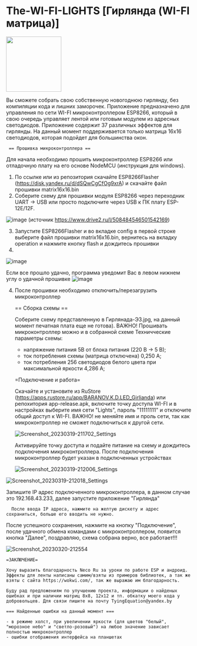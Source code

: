 # The-WI-FI-LIGHTS [Гирлянда (WI-FI матрица)]

<img src="https://user-images.githubusercontent.com/125156746/226203992-f6c08d09-5ff4-4911-9943-f8e58fb74a75.jpg" width="150" />

Вы сможете собрать свою собственную новогоднюю гирлянду, без компиляции кода и лишних заморочек. 
Приложение предназначено для управления по сети WI-FI микроконтроллером ESP8266, который в свою очередь управляет лентой или готовым модулем из адресных светодиодов.  Приложение содержит 37 различных эффектов для гирлянды. На данный момент поддерживается только матрица 16х16 светодиодов, которая подойдет для большинства окон. 

     == Прошивка микроконтроллера ==
     
Для начала необходимо прошить микроконтроллер ESP8266 или отладочную плату на его основе NodeMCU (инструкция для windows). 
1.	По ссылке или из репозитория скачайте ESP8266Flasher (https://disk.yandex.ru/d/dSQwCgCfOg9xrA) и скачайте файл прошивки matrix16x16.bin
2. Соберите схему для прошивки модуля ESP8266 через переходник UART -> USB  или просто подключите через USB к ПК плату ESP-12E/12F.

![image](https://user-images.githubusercontent.com/125156746/226195939-0472280e-2450-4c82-9016-2b1e9b78b645.png) (источник https://www.drive2.ru/l/508484546501542169)

3. Запустите ESP8266Flasher и во вкладке config в первой строке выберите файл прошивки matrix16x16.bin, вернитесь на вкладку operation и нажмите кнопку flash и дождитесь прошивки 
4. 
![image](https://user-images.githubusercontent.com/125156746/226195994-9c8d60ad-c5fb-43d2-9177-56a1115e9586.png)

Если все прошло удачно, программа уведомит Вас в левом нижнем углу о удачной прошивке 
![image](https://user-images.githubusercontent.com/125156746/226196050-bc388f15-ff63-42d2-99ae-3203220fb458.png)

4.	После прошивки необходимо отключить/перезагрузить микроконтроллер 
    
    == Сборка схемы ==
    
    Соберите схему представленную в Гирлянада-Э3.jpg, на данный момент печатная плата еще не готова). ВАЖНО! Прошивать микроконтроллер можно и в собранной схеме
    Техничческие параметры схемы: 
    - напряжение питания 5В от блока питания (220 В -> 5 В);
    - ток потребления схемы (матрица отключена) 0,250 А; 
    - ток потребления 256 светодиодов белого цвета при максимальной яркости 4,286 А;
    
    =Подключение и работа=
    
      Скачайте и установите из RuStore (https://apps.rustore.ru/app/BARANOV.K.D.LED_Girlianda) или репохитория app-release.apk, включите точку доступа WI-FI и в настройках выберите имя сети "Lights", пароль "11111111" и отключите общий доступ к WI-FI. ВАЖНО! не меняйте имя и проль сети, так как микроконтроллер не сможет подключиться к другой сети.
      
      ![Screenshot_20230319-211702_Settings](https://user-images.githubusercontent.com/125156746/226198616-f73ad739-1dc2-4ac3-9591-a82e93ecd8d6.jpg)

      
      Активируйте точку доступа и подайте питание на схему и дождитесь подключения микроконтроллера. После подключения микроконтроллер будет указан в подключенных устройствах
    
    ![Screenshot_20230319-212006_Settings](https://user-images.githubusercontent.com/125156746/226198621-fb0548bf-c296-4e4e-95f7-4dee6688d87c.jpg)

![Screenshot_20230319-212018_Settings](https://user-images.githubusercontent.com/125156746/226198626-efe953dc-0f3c-4670-9a23-ccfdd77cbc66.jpg)

Запишите IP адрес подключенного микроконтроллера, в данном случае это 192.168.43.233, далее запустите приложение "Гирлянда" 
     
      После ввода IP адреса, нажмите на желтую дискету и адрес сохраниться, больше его вводить не нужно.

После успешного сохранения, нажмите на кнопку "Подключение", после удачного обмена командами с микроконтроллером, появится кнопка "Далее", поздравляю, схема собрана верно, все работает!!!

![Screenshot_20230320-212554](https://user-images.githubusercontent.com/125156746/226709222-e9dbd47f-c5a8-41ae-aba5-396d0da255db.jpg)


    =ЗАКЛЮЧЕНИЕ=
    
    Хочу выразить благодарность Neco Ru за уроки по работе ESP и андроид. 
    Эффекты для ленты написаны самим/взяты из примеров библиотек, а так же взяты с сайта https://wokwi.com/, так же выражаю им благодарность.
    
    Буду рад предложениям по улучшению проекта, информации о найденых ошибках и при наличии матриц 8х8, 12х12 и тп. обкатку моего кода у добровольцев. Для связи пишите на почту TyingEquation@yandex.by
    
    === Найденные ошибки на данный момент ===
    
    - в режиме холст, при увеличении яркости (для цветов "белый", "морозное небо" и "светло-розовый") на любое значение зависает полностью микроконтроллер 
    - ошибки отображения интерфейса на планшетах

